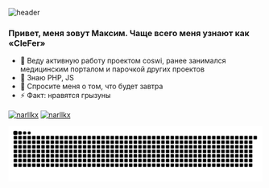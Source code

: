 ![header](https://capsule-render.vercel.app/api?type=waving&color=gradient&height=256&section=header&text=Hello%20World!&fontSize=75&animation=fadeIn&fontAlignY=38&desc=Welcome%20to%20my%20GitHub%20profile!&descAlignY=51&descAlign=62)

### Привет, меня зовут Максим. Чаще всего меня узнают как «CleFer»

- 🔭 Веду активную работу проектом coswi, ранее занимался медицинским порталом и парочкой других проектов
- 🌱 Знаю PHP, JS
- 💬 Спросите меня о том, что будет завтра
- ⚡ Факт: нравятся грызуны

<p align="left">
<a href="https://t.me/clefer" target="blank"><img align="center" src="https://upload.wikimedia.org/wikipedia/commons/8/82/Telegram_logo.svg" alt="narllkx" height="30" width="40" /></a>
<a href="https://vk.com/cf" target="blank"><img align="center" src="https://upload.wikimedia.org/wikipedia/commons/2/21/VK.com-logo.svg" alt="narllkx" height="35" width="35" /></a>
</p>

![Snake animation](https://raw.githubusercontent.com/CleFerMy/CleFerMy/output/github-contribution-grid-snake-dark.svg?palette=github-dark)
